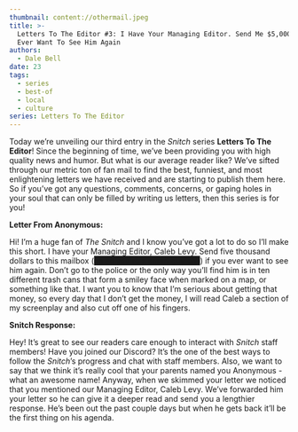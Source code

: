 ```yaml
---
thumbnail: content://othermail.jpeg
title: >-
  Letters To The Editor #3: I Have Your Managing Editor. Send Me $5,000 If You
  Ever Want To See Him Again
authors:
  - Dale Bell
date: 23
tags:
  - series
  - best-of
  - local
  - culture
series: Letters To The Editor
---
```


Today we’re unveiling our third entry in the *Snitch* series **Letters To The Editor**! Since the beginning of time, we’ve been providing you with high quality news and humor. But what is our average reader like? We’ve sifted through our metric ton of fan mail to find the best, funniest, and most enlightening letters we have received and are starting to publish them here. So if you’ve got any questions, comments, concerns, or gaping holes in your soul that can only be filled by writing us letters, then this series is for you!

**Letter From Anonymous:**

Hi! I’m a huge fan of *The Snitch* and I know you’ve got a lot to do so I’ll make this short. I have your Managing Editor, Caleb Levy. Send five thousand dollars to this mailbox (<span style="background-color: currentColor;">oh so you're a smart guy eh?</span>) if you ever want to see him again. Don’t go to the police or the only way you’ll find him is in ten different trash cans that form a smiley face when marked on a map, or something like that. I want you to know that I’m serious about getting that money, so every day that I don’t get the money, I will read Caleb a section of my screenplay and also cut off one of his fingers.

**Snitch Response:**

Hey! It’s great to see our readers care enough to interact with *Snitch* staff members! Have you joined our Discord? It’s the one of the best ways to follow the *Snitch*’s progress and chat with staff members. Also, we want to say that we think it’s really cool that your parents named you Anonymous - what an awesome name! Anyway, when we skimmed your letter we noticed that you mentioned our Managing Editor, Caleb Levy. We’ve forwarded him your letter so he can give it a deeper read and send you a lengthier response. He’s been out the past couple days but when he gets back it’ll be the first thing on his agenda.

